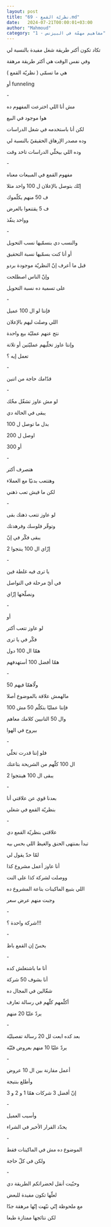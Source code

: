 ```yaml
---
layout: post
title: "69 - نظريّة القمع.md"
date:   2024-07-21T00:00:01+03:00
author: "Mahmoud"
category: "1 - مفاهيم مهمّة في البيزنس"
---
```

تكاد تكون أكتر طريقة شغل مفيدة بالنسبة لي

وفي نفس الوقت هي أكثر طريقة مرهقة

هي ما تسمّى ( نظريّة القمع )

أو funneling

\-

مش أنا اللي اخترعت المفهوم ده

هوا موجود في البيع

لكن أنا باستخدمه في شغل الدراسات

وده مصدر الإرهاق الحقيقيّ بالنسبة لي

وده اللي بيخلّي الدراسات تاخد وقت

\-

مفهوم القمع في المبيعات معناه

إنّك بتوصل بالإعلان ل 100 واحد مثلا

ف 50 منهم يكلّموك

ف 5 يقتنعوا بالعرض

وواحد ينفّذ

\-

والنسب دي بنسمّيها نسب التحويل

أو أنا كنت بسمّيها نسبة التحقيق

قبل ما أعرف إنّ النظريّة موجودة بردو

وإنّ الناس اصطلحت

على تسمية ده نسبة التحويل

\-

فإنتا لو ال 100 عميل

اللي وصلت ليهم بالإعلان

نتج عنهم عمليّة بيع واحدة

وإنتا عاوز تخلّيهم عمليّتين أو تلاتة

تعمل إيه ؟

\-

قدّامك حاجة من اتنين

\-

لو مش عاوز تشغّل مخّك

يبقى في الحالة دي

بدل ما توصل ل 100

اوصل ل 200

أو 300

\-

هتصرف أكتر

وهتتعب بدنيّا مع العملاء

لكن ما فيش تعب ذهني

\-

لو عاوز تتعب ذهنك بقى

وتوفّر فلوسك وفرهدتك

يبقى فكّر في إنّ

إزّاي ال 100 ينتجوا 2

\-

يا ترى فيه غلطة فين

في أيّ مرحلة في التواصل

ونصلّحها إزّاي

\-

أو

لو عاوز تتعب أكتر

فكّر في يا ترى

همّا ال 100 دول

همّا أفضل 100 أستهدفهم

\-

ولّاهمّا فيهم 50

مالهمش علاقة بالموضوع أصلا

فإنتا عمليّا بتكلّم 50 مش 100

وال 50 التانيين كلامك معاهم

بيروح في الهوا

\-

فلو إنتا قدرت تخلّي

ال 100 كلّهم من الشريحة بتاعتك

يبقى ال 100 هينتجوا 2

\-

بعدنا قوي عن علاقتي أنا

بنظريّة القمع في شغلي

\-

علاقتي بنظريّة القمع دي

تبدأ بمنتهى الحنق والغيظ اللي بحس بيه

لمّا حدّ يقول لي

أنا عاوز أعمل مشروع كذا

ووصلت لشركة كذا على النت

اللي بتبيع الماكينات بتاعة المشروع ده

وجبت منهم عرض سعر

\-

شركة واحدة ؟!!!

\-

بحسّ إن القمع باظ

\-

أنا ما باشتغلش كده

أنا بشوف 50 شركة

شغّالين في المجال ده

أكلّمهم كلّهم في رسالة تعارف

يردّ عليّا 20 منهم

\-

بعد كده ابعت لل 20 رسالة تفصيليّة

يردّ عليّا 10 منهم بعروض فنّيّة

\-

أعمل مقارنة بين ال 10 عروض

وأطلع بنتيجة

إنّ أفضل 3 شركات همّا 1 و 2 و 3

\-

وأسيب العميل

يحدّد القرار الأخير في الشراء

\-

الموضوع ده مش في الماكينات فقط

ولكن في كلّ حاجة

\-

وحبّيت أنقل لحضراتكم الطريقة دي

لعلّها تكون مفيدة للبعض

مع ملحوظة إنّي نبّهت إنّها مرهقة جدّا

لكن نتائجها ممتازة طبعا
